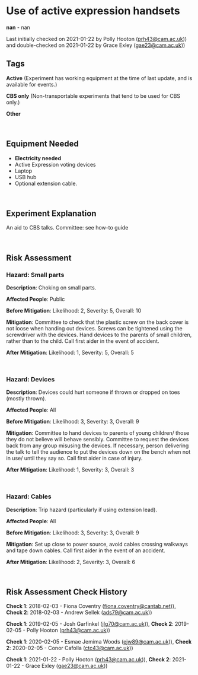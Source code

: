 # Use of active expression handsets

**nan** - nan

Last initially checked on 2021-01-22 by Polly Hooton (prh43@cam.ac.uk)) and double-checked on 2021-01-22 by Grace Exley (gae23@cam.ac.uk))

## Tags
<!--- Start Tags (DO NOT REMOVE THIS COMMENT) --->

**Active** (Experiment has working equipment at the time of last update, and is available for events.)

**CBS only** (Non-transportable experiments that tend to be used for CBS only.)

**Other**
<!--- End Tags (DO NOT REMOVE THIS COMMENT) --->

<br/>

## Equipment Needed 
- **Electricity needed**
- Active Expression voting devices
- Laptop
- USB hub
- Optional extension cable.

<br/>

## Experiment Explanation 

An aid to CBS talks. Committee: see how-to guide

<br/>

## Risk Assessment

### **Hazard**: Small parts

**Description**: Choking on small parts.

**Affected People**: Public

**Before Mitigation**: Likelihood: 2, Severity: 5, Overall: 10

**Mitigation**: Committee to check that the plastic screw on the back cover is not loose when handing out devices. Screws can be tightened using the screwdriver with the devices. Hand devices to the parents of small children, rather than to the child. Call first aider in the event of accident.

**After Mitigation**: Likelihood: 1, Severity: 5, Overall: 5

<br/>

### **Hazard**: Devices

**Description**: Devices could hurt someone if thrown or dropped on toes (mostly thrown).

**Affected People**: All

**Before Mitigation**: Likelihood: 3, Severity: 3, Overall: 9

**Mitigation**: Committee to hand devices to parents of young children/ those they do not believe will behave sensibly. Committee to request the devices back from any group misusing the devices. If necessary, person delivering the talk to tell the audience to put the devices down on the bench when not in use/ until they say so. Call first aider in case of injury.

**After Mitigation**: Likelihood: 1, Severity: 3, Overall: 3

<br/>

### **Hazard**: Cables

**Description**: Trip hazard (particularly if using extension lead).

**Affected People**: All

**Before Mitigation**: Likelihood: 3, Severity: 3, Overall: 9

**Mitigation**: Set up close to power source, avoid cables crossing walkways and tape down cables.
Call first aider in the event of an accident.

**After Mitigation**: Likelihood: 2, Severity: 3, Overall: 6

<br/>

## Risk Assessment Check History 

**Check 1**: 2018-02-03 - Fiona Coventry (fiona.coventry@cantab.net)), **Check 2**: 2018-02-03 - Andrew Sellek (ads79@cam.ac.uk))

**Check 1**: 2019-02-05 - Josh Garfinkel (jlg70@cam.ac.uk)), **Check 2**: 2019-02-05 - Polly Hooton (prh43@cam.ac.uk))

**Check 1**: 2020-02-05 - Esmae Jemima Woods (ejw89@cam.ac.uk)), **Check 2**: 2020-02-05 - Conor Cafolla (ctc43@cam.ac.uk))

**Check 1**: 2021-01-22 - Polly Hooton (prh43@cam.ac.uk)), **Check 2**: 2021-01-22 - Grace Exley (gae23@cam.ac.uk))